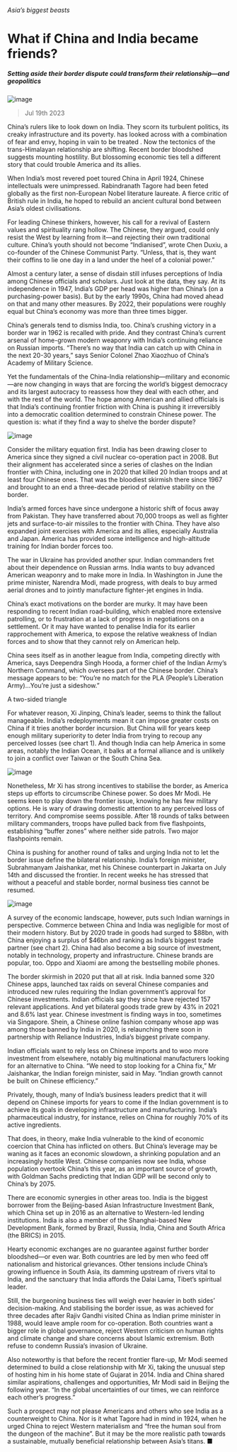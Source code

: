 ###### Asia’s biggest beasts
# What if China and India became friends? 
##### Setting aside their border dispute could transform their relationship—and geopolitics 
![image](images/20230722_IRP001.jpg) 
> Jul 19th 2023 
China’s rulers like to look down on India. They scorn its turbulent politics, its creaky infrastructure and its poverty.  has looked across with a combination of fear and envy, hoping in vain to be treated . Now the tectonics of the trans-Himalayan relationship are shifting. Recent border bloodshed suggests mounting hostility. But blossoming economic ties tell a different story that could trouble America and its allies.
When India’s most revered poet toured China in April 1924, Chinese intellectuals were unimpressed. Rabindranath Tagore had been feted globally as the first non-European Nobel literature laureate. A fierce critic of British rule in India, he hoped to rebuild an ancient cultural bond between Asia’s oldest civilisations. 
For leading Chinese thinkers, however, his call for a revival of Eastern values and spirituality rang hollow. The Chinese, they argued, could only resist the West by learning from it—and rejecting their own traditional culture. China’s youth should not become “Indianised”, wrote Chen Duxiu, a co-founder of the Chinese Communist Party. “Unless, that is, they want their coffins to lie one day in a land under the heel of a colonial power.”
Almost a century later, a sense of disdain still infuses perceptions of India among Chinese officials and scholars. Just look at the data, they say. At its independence in 1947, India’s GDP per head was higher than China’s (on a purchasing-power basis). But by the early 1990s, China had moved ahead on that and many other measures. By 2022, their populations were roughly equal but China’s economy was more than three times bigger. 
China’s generals tend to dismiss India, too. China’s crushing victory in a border war in 1962 is recalled with pride. And they contrast China’s current arsenal of home-grown modern weaponry with India’s continuing reliance on Russian imports. “There’s no way that India can catch up with China in the next 20-30 years,” says Senior Colonel Zhao Xiaozhuo of China’s Academy of Military Science.
Yet the fundamentals of the China-India relationship—military and economic—are now changing in ways that are forcing the world’s biggest democracy and its largest autocracy to reassess how they deal with each other, and with the rest of the world. The hope among American and allied officials is that India’s continuing frontier friction with China is pushing it irreversibly into a democratic coalition determined to constrain Chinese power. The question is: what if they find a way to shelve the border dispute?
![image](images/20230722_IRM987.png) 

Consider the military equation first. India has been drawing closer to America since they signed a civil nuclear co-operation pact in 2008. But their alignment has accelerated since a series of clashes on the Indian frontier with China, including one in 2020 that killed 20 Indian troops and at least four Chinese ones. That was the bloodiest skirmish there since 1967 and brought to an end a three-decade period of relative stability on the border. 
India’s armed forces have since undergone a historic shift of focus away from Pakistan. They have transferred about 70,000 troops as well as fighter jets and surface-to-air missiles to the frontier with China. They have also expanded joint exercises with America and its allies, especially Australia and Japan. America has provided some intelligence and high-altitude training for Indian border forces too.
The war in Ukraine has provided another spur. Indian commanders fret about their dependence on Russian arms. India wants to buy advanced American weaponry and to make more in India. In Washington in June the prime minister, Narendra Modi, made progress, with deals to buy armed aerial drones and to jointly manufacture fighter-jet engines in India.
China’s exact motivations on the border are murky. It may have been responding to recent Indian road-building, which enabled more extensive patrolling, or to frustration at a lack of progress in negotiations on a settlement. Or it may have wanted to penalise India for its earlier rapprochement with America, to expose the relative weakness of Indian forces and to show that they cannot rely on American help. 
China sees itself as in another league from India, competing directly with America, says Deependra Singh Hooda, a former chief of the Indian Army’s Northern Command, which oversees part of the Chinese border. China’s message appears to be: “You’re no match for the PLA (People’s Liberation Army)…You’re just a sideshow.” 
A two-sided triangle
For whatever reason, Xi Jinping, China’s leader, seems to think the fallout manageable. India’s redeployments mean it can impose greater costs on China if it tries another border incursion. But China will for years keep enough military superiority to deter India from trying to recoup any perceived losses (see chart 1). And though India can help America in some areas, notably the Indian Ocean, it balks at a formal alliance and is unlikely to join a conflict over Taiwan or the South China Sea.
![image](images/20230722_IRC895.png) 

Nonetheless, Mr Xi has strong incentives to stabilise the border, as America steps up efforts to circumscribe Chinese power. So does Mr Modi. He seems keen to play down the frontier issue, knowing he has few military options. He is wary of drawing domestic attention to any perceived loss of territory. And compromise seems possible. After 18 rounds of talks between military commanders, troops have pulled back from five flashpoints, establishing “buffer zones” where neither side patrols. Two major flashpoints remain. 
China is pushing for another round of talks and urging India not to let the border issue define the bilateral relationship. India’s foreign minister, Subrahmanyam Jaishankar, met his Chinese counterpart in Jakarta on July 14th and discussed the frontier. In recent weeks he has stressed that without a peaceful and stable border, normal business ties cannot be resumed.
![image](images/20230722_IRC863.png) 

A survey of the economic landscape, however, puts such Indian warnings in perspective. Commerce between China and India was negligible for most of their modern history. But by 2020 trade in goods had surged to $88bn, with China enjoying a surplus of $46bn and ranking as India’s biggest trade partner (see chart 2). China had also become a big source of investment, notably in technology, property and infrastructure. Chinese brands are popular, too. Oppo and Xiaomi are among the bestselling mobile phones.
The border skirmish in 2020 put that all at risk. India banned some 320 Chinese apps, launched tax raids on several Chinese companies and introduced new rules requiring the Indian government’s approval for Chinese investments. Indian officials say they since have rejected 157 relevant applications. And yet bilateral goods trade grew by 43% in 2021 and 8.6% last year. Chinese investment is finding ways in too, sometimes via Singapore. Shein, a Chinese online fashion company whose app was among those banned by India in 2020, is relaunching there soon in partnership with Reliance Industries, India’s biggest private company. 
Indian officials want to rely less on Chinese imports and to woo more investment from elsewhere, notably big multinational manufacturers looking for an alternative to China. “We need to stop looking for a China fix,” Mr Jaishankar, the Indian foreign minister, said in May. “Indian growth cannot be built on Chinese efficiency.”
Privately, though, many of India’s business leaders predict that it will depend on Chinese imports for years to come if the Indian government is to achieve its goals in developing infrastructure and manufacturing. India’s pharmaceutical industry, for instance, relies on China for roughly 70% of its active ingredients.
That does, in theory, make India vulnerable to the kind of economic coercion that China has inflicted on others. But China’s leverage may be waning as it faces an economic slowdown, a shrinking population and an increasingly hostile West. Chinese companies now see India, whose population overtook China’s this year, as an important source of growth, with Goldman Sachs predicting that Indian GDP will be second only to China’s by 2075. 
There are economic synergies in other areas too. India is the biggest borrower from the Beijing-based Asian Infrastructure Investment Bank, which China set up in 2016 as an alternative to Western-led lending institutions. India is also a member of the Shanghai-based New Development Bank, formed by Brazil, Russia, India, China and South Africa (the BRICS) in 2015.
Hearty economic exchanges are no guarantee against further border bloodshed—or even war. Both countries are led by men who feed off nationalism and historical grievances. Other tensions include China’s growing influence in South Asia, its damming upstream of rivers vital to India, and the sanctuary that India affords the Dalai Lama, Tibet’s spiritual leader. 
Still, the burgeoning business ties will weigh ever heavier in both sides’ decision-making. And stabilising the border issue, as was achieved for three decades after Rajiv Gandhi visited China as Indian prime minister in 1988, would leave ample room for co-operation. Both countries want a bigger role in global governance, reject Western criticism on human rights and climate change and share concerns about Islamic extremism. Both refuse to condemn Russia’s invasion of Ukraine. 
Also noteworthy is that before the recent frontier flare-up, Mr Modi seemed determined to build a close relationship with Mr Xi, taking the unusual step of hosting him in his home state of Gujarat in 2014. India and China shared similar aspirations, challenges and opportunities, Mr Modi said in Beijing the following year. “In the global uncertainties of our times, we can reinforce each other’s progress.” 
Such a prospect may not please Americans and others who see India as a counterweight to China. Nor is it what Tagore had in mind in 1924, when he urged China to reject Western materialism and “free the human soul from the dungeon of the machine”. But it may be the more realistic path towards a sustainable, mutually beneficial relationship between Asia’s titans. ■
